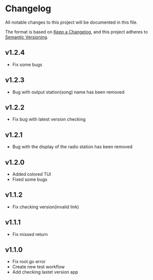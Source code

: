 # Changelog

All notable changes to this project will be documented in this file.

The format is based on [Keep a Changelog](https://keepachangelog.com), and this project adheres to
[Semantic Versioning](https://semver.org).

## v1.2.4

- Fix some bugs

## v1.2.3

- Bug with output station(song) name has been removed

## v1.2.2

- Fix bug with latest version checking

## v1.2.1

- Bug with the display of the radio station has been removed

## v1.2.0

- Added colored TUI
- Fixed some bugs

## v1.1.2

- Fix checking version(invalid link)

## v1.1.1

- Fix missed return

## v1.1.0

- Fix root.go error
- Create new test workflow
- Add checking lastet version app